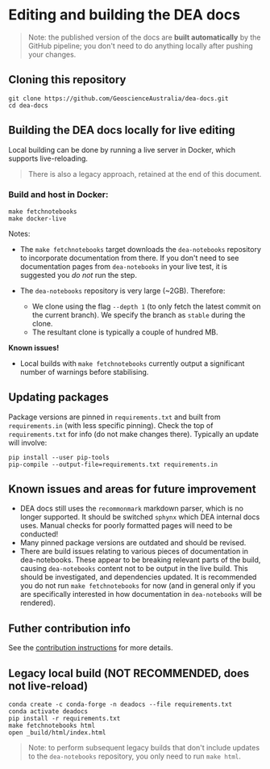 
# Editing and building the DEA docs
>Note: the published version of the docs are **built automatically** by the GitHub pipeline; you don't need to do anything locally after pushing your changes.

## Cloning this repository
```
git clone https://github.com/GeoscienceAustralia/dea-docs.git
cd dea-docs
```

## Building the DEA docs locally for live editing
Local building can be done by running a live server in Docker, which supports live-reloading.
> There is also a legacy approach, retained at the end of this document.

### Build and host in Docker:
```
make fetchnotebooks
make docker-live
```

Notes:
- The `make fetchnotebooks` target downloads the `dea-notebooks` repository to incorporate documentation from there.
If you don't need to see documentation pages from `dea-notebooks` in your live test, it is suggested you *do not* run the  step.

- The `dea-notebooks` repository is very large (~2GB). Therefore:
    - We clone using the flag `--depth 1` (to only fetch the latest commit on the current branch). We specify the branch as `stable` during the clone.
    - The resultant clone is typically a couple of hundred MB.

**Known issues!**
- Local builds with `make fetchnotebooks` currently output a significant number of warnings before stabilising.

## Updating packages
Package versions are pinned in `requirements.txt` and built from `requirements.in` (with less specific pinning). Check the top of `requirements.txt` for info (do not make changes there).
Typically an update will involve:
```
pip install --user pip-tools
pip-compile --output-file=requirements.txt requirements.in
```

## Known issues and areas for future improvement
- DEA docs still uses the `recommonmark` markdown parser, which is no longer supported. It should be switched `sphynx` which DEA internal docs uses. Manual checks for poorly formatted pages will need to be conducted!
- Many pinned package versions are outdated and should be revised.
- There are build issues relating to various pieces of documentation in dea-notebooks. These appear to be breaking relevant parts of the build, causing `dea-notebooks` content not to be output in the live build. This should be investigated, and dependencies updated. It is recommended you do not run `make fetchnotebooks` for now (and in general only if you are specifically interested in how documentation in `dea-notebooks` will be rendered).

## Futher contribution info
See the [contribution instructions](https://github.com/GeoscienceAustralia/dea-docs/wiki/Contribution-instructions) for more details.

## Legacy local build (NOT RECOMMENDED, does not live-reload)
```
conda create -c conda-forge -n deadocs --file requirements.txt
conda activate deadocs
pip install -r requirements.txt
make fetchnotebooks html
open _build/html/index.html
```
> Note: to perform subsequent legacy builds that don't include updates to the `dea-notebooks` repository, you only need to run `make html`.